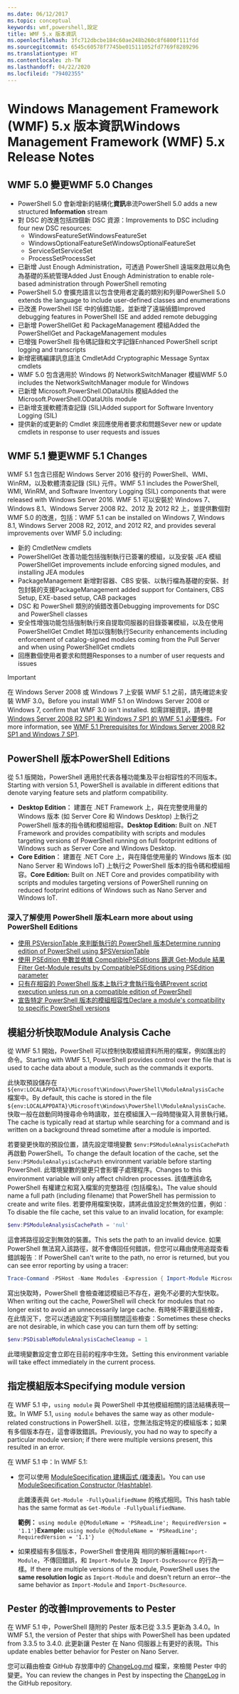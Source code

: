 ```yaml
---
ms.date: 06/12/2017
ms.topic: conceptual
keywords: wmf,powershell,設定
title: WMF 5.x 版本資訊
ms.openlocfilehash: 3fc712dbcbe184c60ae248b260c8f6800f111fdd
ms.sourcegitcommit: 6545c60578f7745be015111052fd7769f8289296
ms.translationtype: HT
ms.contentlocale: zh-TW
ms.lasthandoff: 04/22/2020
ms.locfileid: "79402355"
---
```

# <a name="windows-management-framework-wmf-5x-release-notes"></a><span data-ttu-id="81ab1-103">Windows Management Framework (WMF) 5.x 版本資訊</span><span class="sxs-lookup"><span data-stu-id="81ab1-103">Windows Management Framework (WMF) 5.x Release Notes</span></span>

## <a name="wmf-50-changes"></a><span data-ttu-id="81ab1-104">WMF 5.0 變更</span><span class="sxs-lookup"><span data-stu-id="81ab1-104">WMF 5.0 Changes</span></span>

- <span data-ttu-id="81ab1-105">PowerShell 5.0 會新增新的結構化**資訊**串流</span><span class="sxs-lookup"><span data-stu-id="81ab1-105">PowerShell 5.0 adds a new structured **Information** stream</span></span>
- <span data-ttu-id="81ab1-106">對 DSC 的改進包括四個新 DSC 資源：</span><span class="sxs-lookup"><span data-stu-id="81ab1-106">Improvements to DSC including four new DSC resources:</span></span>
  - <span data-ttu-id="81ab1-107">WindowsFeatureSet</span><span class="sxs-lookup"><span data-stu-id="81ab1-107">WindowsFeatureSet</span></span>
  - <span data-ttu-id="81ab1-108">WindowsOptionalFeatureSet</span><span class="sxs-lookup"><span data-stu-id="81ab1-108">WindowsOptionalFeatureSet</span></span>
  - <span data-ttu-id="81ab1-109">ServiceSet</span><span class="sxs-lookup"><span data-stu-id="81ab1-109">ServiceSet</span></span>
  - <span data-ttu-id="81ab1-110">ProcessSet</span><span class="sxs-lookup"><span data-stu-id="81ab1-110">ProcessSet</span></span>
- <span data-ttu-id="81ab1-111">已新增 Just Enough Administration，可透過 PowerShell 遠端來啟用以角色為基礎的系統管理</span><span class="sxs-lookup"><span data-stu-id="81ab1-111">Added Just Enough Administration to enable role-based administration through PowerShell remoting</span></span>
- <span data-ttu-id="81ab1-112">PowerShell 5.0 會擴充語言以包含使用者定義的類別和列舉</span><span class="sxs-lookup"><span data-stu-id="81ab1-112">PowerShell 5.0 extends the language to include user-defined classes and enumerations</span></span>
- <span data-ttu-id="81ab1-113">已改進 PowerShell ISE 中的偵錯功能，並新增了遠端偵錯</span><span class="sxs-lookup"><span data-stu-id="81ab1-113">Improved debugging features in PowerShell ISE and added remote debugging</span></span>
- <span data-ttu-id="81ab1-114">已新增 PowerShellGet 和 PackageManagement 模組</span><span class="sxs-lookup"><span data-stu-id="81ab1-114">Added the PowerShellGet and PackageManagement modules</span></span>
- <span data-ttu-id="81ab1-115">已增強 PowerShell 指令碼記錄和文字記錄</span><span class="sxs-lookup"><span data-stu-id="81ab1-115">Enhanced PowerShell script logging and transcripts</span></span>
- <span data-ttu-id="81ab1-116">新增密碼編譯訊息語法 Cmdlet</span><span class="sxs-lookup"><span data-stu-id="81ab1-116">Add Cryptographic Message Syntax cmdlets</span></span>
- <span data-ttu-id="81ab1-117">WMF 5.0 包含適用於 Windows 的 NetworkSwitchManager 模組</span><span class="sxs-lookup"><span data-stu-id="81ab1-117">WMF 5.0 includes the NetworkSwitchManager module for Windows</span></span>
- <span data-ttu-id="81ab1-118">已新增 Microsoft.PowerShell.ODataUtils 模組</span><span class="sxs-lookup"><span data-stu-id="81ab1-118">Added the Microsoft.PowerShell.ODataUtils module</span></span>
- <span data-ttu-id="81ab1-119">已新增支援軟體清查記錄 (SIL)</span><span class="sxs-lookup"><span data-stu-id="81ab1-119">Added support for Software Inventory Logging (SIL)</span></span>
- <span data-ttu-id="81ab1-120">提供新的或更新的 Cmdlet 來回應使用者要求和問題</span><span class="sxs-lookup"><span data-stu-id="81ab1-120">Sever new or update cmdlets in response to user requests and issues</span></span>

## <a name="wmf-51-changes"></a><span data-ttu-id="81ab1-121">WMF 5.1 變更</span><span class="sxs-lookup"><span data-stu-id="81ab1-121">WMF 5.1 Changes</span></span>

<span data-ttu-id="81ab1-122">WMF 5.1 包含已搭配 Windows Server 2016 發行的 PowerShell、WMI、WinRM，以及軟體清查記錄 (SIL) 元件。</span><span class="sxs-lookup"><span data-stu-id="81ab1-122">WMF 5.1 includes the PowerShell, WMI, WinRM, and Software Inventory Logging (SIL) components that were released with Windows Server 2016.</span></span> <span data-ttu-id="81ab1-123">WMF 5.1 可以安裝於 Windows 7、Windows 8.1、Windows Server 2008 R2、2012 及 2012 R2 上，並提供數個對 WMF 5.0 的改進，包括：</span><span class="sxs-lookup"><span data-stu-id="81ab1-123">WMF 5.1 can be installed on Windows 7, Windows 8.1, Windows Server 2008 R2, 2012, and 2012 R2, and provides several improvements over WMF 5.0 including:</span></span>

- <span data-ttu-id="81ab1-124">新的 Cmdlet</span><span class="sxs-lookup"><span data-stu-id="81ab1-124">New cmdlets</span></span>
- <span data-ttu-id="81ab1-125">PowerShellGet 改善功能包括強制執行已簽署的模組，以及安裝 JEA 模組</span><span class="sxs-lookup"><span data-stu-id="81ab1-125">PowerShellGet improvements include enforcing signed modules, and installing JEA modules</span></span>
- <span data-ttu-id="81ab1-126">PackageManagement 新增對容器、CBS 安裝、以執行檔為基礎的安裝、封包封裝的支援</span><span class="sxs-lookup"><span data-stu-id="81ab1-126">PackageManagement added support for Containers, CBS Setup, EXE-based setup, CAB packages</span></span>
- <span data-ttu-id="81ab1-127">DSC 和 PowerShell 類別的偵錯改善</span><span class="sxs-lookup"><span data-stu-id="81ab1-127">Debugging improvements for DSC and PowerShell classes</span></span>
- <span data-ttu-id="81ab1-128">安全性增強功能包括強制執行來自提取伺服器的目錄簽署模組，以及在使用 PowerShellGet Cmdlet 時加以強制執行</span><span class="sxs-lookup"><span data-stu-id="81ab1-128">Security enhancements including enforcement of catalog-signed modules coming from the Pull Server and when using PowerShellGet cmdlets</span></span>
- <span data-ttu-id="81ab1-129">回應數個使用者要求和問題</span><span class="sxs-lookup"><span data-stu-id="81ab1-129">Responses to a number of user requests and issues</span></span>

> [!IMPORTANT]
> <span data-ttu-id="81ab1-130">在 Windows Server 2008 或 Windows 7 上安裝 WMF 5.1 之前，請先確認未安裝 WMF 3.0。</span><span class="sxs-lookup"><span data-stu-id="81ab1-130">Before you install WMF 5.1 on Windows Server 2008 or Windows 7, confirm that WMF 3.0 isn't installed.</span></span> <span data-ttu-id="81ab1-131">如需詳細資訊，請參閱 [Windows Server 2008 R2 SP1 和 Windows 7 SP1 的 WMF 5.1 必要條件](../setup/install-configure.md#wmf-51-prerequisites-for-windows-server-2008-r2-sp1-and-windows-7-sp1)。</span><span class="sxs-lookup"><span data-stu-id="81ab1-131">For more information, see [WMF 5.1 Prerequisites for Windows Server 2008 R2 SP1 and Windows 7 SP1](../setup/install-configure.md#wmf-51-prerequisites-for-windows-server-2008-r2-sp1-and-windows-7-sp1).</span></span>

## <a name="powershell-editions"></a><span data-ttu-id="81ab1-132">PowerShell 版本</span><span class="sxs-lookup"><span data-stu-id="81ab1-132">PowerShell Editions</span></span>

<span data-ttu-id="81ab1-133">從 5.1 版開始，PowerShell 適用於代表各種功能集及平台相容性的不同版本。</span><span class="sxs-lookup"><span data-stu-id="81ab1-133">Starting with version 5.1, PowerShell is available in different editions that denote varying feature sets and platform compatibility.</span></span>

- <span data-ttu-id="81ab1-134">**Desktop Edition︰** 建置在 .NET Framework 上，與在完整使用量的 Windows 版本 (如 Server Core 和 Windows Desktop) 上執行之 PowerShell 版本的指令碼和模組相容。</span><span class="sxs-lookup"><span data-stu-id="81ab1-134">**Desktop Edition:** Built on .NET Framework and provides compatibility with scripts and modules targeting versions of PowerShell running on full footprint editions of Windows such as Server Core and Windows Desktop.</span></span>
- <span data-ttu-id="81ab1-135">**Core Edition︰** 建置在 .NET Core 上，與在降低使用量的 Windows 版本 (如 Nano Server 和 Windows IoT) 上執行之 PowerShell 版本的指令碼和模組相容。</span><span class="sxs-lookup"><span data-stu-id="81ab1-135">**Core Edition:** Built on .NET Core and provides compatibility with scripts and modules targeting versions of PowerShell running on reduced footprint editions of Windows such as Nano Server and Windows IoT.</span></span>

### <a name="learn-more-about-using-powershell-editions"></a><span data-ttu-id="81ab1-136">深入了解使用 PowerShell 版本</span><span class="sxs-lookup"><span data-stu-id="81ab1-136">Learn more about using PowerShell Editions</span></span>

- [<span data-ttu-id="81ab1-137">使用 PSVersionTable 來判斷執行的 PowerShell 版本</span><span class="sxs-lookup"><span data-stu-id="81ab1-137">Determine running edition of PowerShell using $PSVersionTable</span></span>](/powershell/module/microsoft.powershell.core/about/about_automatic_variables)
- [<span data-ttu-id="81ab1-138">使用 PSEdition 參數並依據 CompatiblePSEditions 篩選 Get-Module 結果</span><span class="sxs-lookup"><span data-stu-id="81ab1-138">Filter Get-Module results by CompatiblePSEditions using PSEdition parameter</span></span>](/powershell/module/microsoft.powershell.core/get-module)
- [<span data-ttu-id="81ab1-139">只有在相容的 PowerShell 版本上執行才會執行指令碼</span><span class="sxs-lookup"><span data-stu-id="81ab1-139">Prevent script execution unless run on a compatible edition of PowerShell</span></span>](/powershell/scripting/gallery/concepts/script-psedition-support)
- [<span data-ttu-id="81ab1-140">宣告特定 PowerShell 版本的模組相容性</span><span class="sxs-lookup"><span data-stu-id="81ab1-140">Declare a module's compatibility to specific PowerShell versions</span></span>](/powershell/scripting/gallery/concepts/module-psedition-support)

## <a name="module-analysis-cache"></a><span data-ttu-id="81ab1-141">模組分析快取</span><span class="sxs-lookup"><span data-stu-id="81ab1-141">Module Analysis Cache</span></span>

<span data-ttu-id="81ab1-142">從 WMF 5.1 開始，PowerShell 可以控制快取模組資料所用的檔案，例如匯出的命令。</span><span class="sxs-lookup"><span data-stu-id="81ab1-142">Starting with WMF 5.1, PowerShell provides control over the file that is used to cache data about a module, such as the commands it exports.</span></span>

<span data-ttu-id="81ab1-143">此快取預設儲存在 `${env:LOCALAPPDATA}\Microsoft\Windows\PowerShell\ModuleAnalysisCache` 檔案中。</span><span class="sxs-lookup"><span data-stu-id="81ab1-143">By default, this cache is stored in the file `${env:LOCALAPPDATA}\Microsoft\Windows\PowerShell\ModuleAnalysisCache`.</span></span> <span data-ttu-id="81ab1-144">快取一般在啟動同時搜尋命令時讀取，並在模組匯入一段時間後寫入背景執行緒。</span><span class="sxs-lookup"><span data-stu-id="81ab1-144">The cache is typically read at startup while searching for a command and is written on a background thread sometime after a module is imported.</span></span>

<span data-ttu-id="81ab1-145">若要變更快取的預設位置，請先設定環境變數 `$env:PSModuleAnalysisCachePath` 再啟動 PowerShell。</span><span class="sxs-lookup"><span data-stu-id="81ab1-145">To change the default location of the cache, set the `$env:PSModuleAnalysisCachePath` environment variable before starting PowerShell.</span></span> <span data-ttu-id="81ab1-146">此環境變數的變更只會影響子處理程序。</span><span class="sxs-lookup"><span data-stu-id="81ab1-146">Changes to this environment variable will only affect children processes.</span></span> <span data-ttu-id="81ab1-147">該值應該命名 PowerShell 有權建立和寫入檔案的完整路徑 (包括檔名)。</span><span class="sxs-lookup"><span data-stu-id="81ab1-147">The value should name a full path (including filename) that PowerShell has permission to create and write files.</span></span> <span data-ttu-id="81ab1-148">若要停用檔案快取，請將此值設定於無效的位置，例如︰</span><span class="sxs-lookup"><span data-stu-id="81ab1-148">To disable the file cache, set this value to an invalid location, for example:</span></span>

```powershell
$env:PSModuleAnalysisCachePath = 'nul'
```

<span data-ttu-id="81ab1-149">這會將路徑設定到無效的裝置。</span><span class="sxs-lookup"><span data-stu-id="81ab1-149">This sets the path to an invalid device.</span></span> <span data-ttu-id="81ab1-150">如果 PowerShell 無法寫入該路徑，就不會傳回任何錯誤，但您可以藉由使用追蹤查看錯誤報告︰</span><span class="sxs-lookup"><span data-stu-id="81ab1-150">If PowerShell can't write to the path, no error is returned, but you can see error reporting by using a tracer:</span></span>

```powershell
Trace-Command -PSHost -Name Modules -Expression { Import-Module Microsoft.PowerShell.Management -Force }
```

<span data-ttu-id="81ab1-151">寫出快取時，PowerShell 會檢查確認模組已不存在，避免不必要的大型快取。</span><span class="sxs-lookup"><span data-stu-id="81ab1-151">When writing out the cache, PowerShell will check for modules that no longer exist to avoid an unnecessarily large cache.</span></span> <span data-ttu-id="81ab1-152">有時候不需要這些檢查，在此情況下，您可以透過設定下列項目關閉這些檢查：</span><span class="sxs-lookup"><span data-stu-id="81ab1-152">Sometimes these checks are not desirable, in which case you can turn them off by setting:</span></span>

```powershell
$env:PSDisableModuleAnalysisCacheCleanup = 1
```

<span data-ttu-id="81ab1-153">此環境變數設定會立即在目前的程序中生效。</span><span class="sxs-lookup"><span data-stu-id="81ab1-153">Setting this environment variable will take effect immediately in the current process.</span></span>

## <a name="specifying-module-version"></a><span data-ttu-id="81ab1-154">指定模組版本</span><span class="sxs-lookup"><span data-stu-id="81ab1-154">Specifying module version</span></span>

<span data-ttu-id="81ab1-155">在 WMF 5.1 中，`using module` 與 PowerShell 中其他模組相關的語法結構表現一致。</span><span class="sxs-lookup"><span data-stu-id="81ab1-155">In WMF 5.1, `using module` behaves the same way as other module-related constructions in PowerShell.</span></span>
<span data-ttu-id="81ab1-156">以往，您無法指定特定的模組版本；如果有多個版本存在，這會導致錯誤。</span><span class="sxs-lookup"><span data-stu-id="81ab1-156">Previously, you had no way to specify a particular module version; if there were multiple versions present, this resulted in an error.</span></span>

<span data-ttu-id="81ab1-157">在 WMF 5.1 中：</span><span class="sxs-lookup"><span data-stu-id="81ab1-157">In WMF 5.1:</span></span>

- <span data-ttu-id="81ab1-158">您可以使用 [ModuleSpecification 建構函式 (雜湊表)](/dotnet/api/microsoft.powershell.commands.modulespecification.-ctor?view=powershellsdk-1.1.0#Microsoft_PowerShell_Commands_ModuleSpecification__ctor_System_Collections_Hashtable_)。</span><span class="sxs-lookup"><span data-stu-id="81ab1-158">You can use [ModuleSpecification Constructor (Hashtable)](/dotnet/api/microsoft.powershell.commands.modulespecification.-ctor?view=powershellsdk-1.1.0#Microsoft_PowerShell_Commands_ModuleSpecification__ctor_System_Collections_Hashtable_).</span></span>

  <span data-ttu-id="81ab1-159">此雜湊表與 `Get-Module -FullyQualifiedName` 的格式相同。</span><span class="sxs-lookup"><span data-stu-id="81ab1-159">This hash table has the same format as `Get-Module -FullyQualifiedName`.</span></span>

  <span data-ttu-id="81ab1-160">**範例：** `using module @{ModuleName = 'PSReadLine'; RequiredVersion = '1.1'}`</span><span class="sxs-lookup"><span data-stu-id="81ab1-160">**Example:** `using module @{ModuleName = 'PSReadLine'; RequiredVersion = '1.1'}`</span></span>

- <span data-ttu-id="81ab1-161">如果模組有多個版本，PowerShell 會使用與  相同的解析邏輯`Import-Module`，不傳回錯誤，和 `Import-Module` 及 `Import-DscResource` 的行為一樣。</span><span class="sxs-lookup"><span data-stu-id="81ab1-161">If there are multiple versions of the module, PowerShell uses the **same resolution logic** as `Import-Module` and doesn't return an error--the same behavior as `Import-Module` and `Import-DscResource`.</span></span>

## <a name="improvements-to-pester"></a><span data-ttu-id="81ab1-162">Pester 的改善</span><span class="sxs-lookup"><span data-stu-id="81ab1-162">Improvements to Pester</span></span>

<span data-ttu-id="81ab1-163">在 WMF 5.1 中，PowerShell 隨附的 Pester 版本已從 3.3.5 更新為 3.4.0。</span><span class="sxs-lookup"><span data-stu-id="81ab1-163">In WMF 5.1, the version of Pester that ships with PowerShell has been updated from 3.3.5 to 3.4.0.</span></span>
<span data-ttu-id="81ab1-164">此更新讓 Pester 在 Nano 伺服器上有更好的表現。</span><span class="sxs-lookup"><span data-stu-id="81ab1-164">This update enables better behavior for Pester on Nano Server.</span></span>

<span data-ttu-id="81ab1-165">您可以藉由檢查 GitHub 存放庫中的 [ChangeLog.md](https://github.com/pester/Pester/blob/master/CHANGELOG.md) 檔案，來檢閱 Pester 中的變更。</span><span class="sxs-lookup"><span data-stu-id="81ab1-165">You can review the changes in Pest by inspecting the [ChangeLog](https://github.com/pester/Pester/blob/master/CHANGELOG.md) in the GitHub repository.</span></span>
